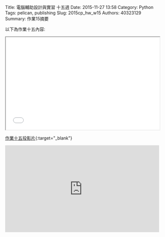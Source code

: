 Title: 電腦輔助設計與實習 十五週
Date: 2015-11-27 13:58
Category: Python
Tags: pelican, publishing
Slug: 2015cp_hw_w15
Authors: 40323129
Summary: 作業15摘要

以下為作業十五內容:

<iframe src="40323129_w15.html" width="500" height="300"></iframe>

[作業十五投影片](40323129_w15.html){:target="_blank"}

<iframe src="https://player.vimeo.com/video/150927519" width="500" height="281" frameborder="0" webkitallowfullscreen mozallowfullscreen allowfullscreen></iframe>
